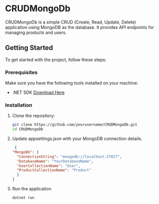 # CRUDMongoDb

CRUDMongoDb is a simple CRUD (Create, Read, Update, Delete) application using MongoDB as the database. It provides API endpoints for managing products and users.

## Getting Started

To get started with the project, follow these steps:

### Prerequisites

Make sure you have the following tools installed on your machine:

- .NET SDK [Download Here](https://dotnet.microsoft.com/download)

### Installation

1. Clone the repository:

   ```bash
   git clone https://github.com/yourusername/CRUDMongoDb.git
   cd CRUDMongoDb
2. Update appsettings.json with your MongoDB connection details.

   ```appsettings.json
    {
   "MongoDb": {
     "ConnectionString": "mongodb://localhost:27017",
     "DatabaseName": "YourDatabaseName",
     "UserCollectionName": "User",
     "ProductCollectionName": "Product"
     }
   }
3. Run the application
    ```bash
   dotnet run
